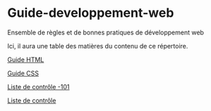 # Guide-developpement-web
Ensemble de règles et de bonnes pratiques de développement web

Ici, il aura une table des matières du contenu de ce répertoire.

[Guide HTML](guide-html.md)

[Guide CSS](guide-css.md)

[Liste de contrôle -101](liste-de-controle-101.md)

[Liste de contrôle](liste-de-controle.md)
